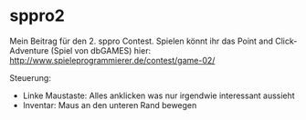 sppro2
======

Mein Beitrag für den 2. sppro Contest. Spielen könnt ihr das Point and Click-Adventure (Spiel von dbGAMES) hier: http://www.spieleprogrammierer.de/contest/game-02/


Steuerung:

- Linke Maustaste: Alles anklicken was nur irgendwie interessant aussieht
- Inventar: Maus an den unteren Rand bewegen